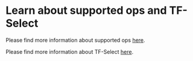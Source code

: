 # Learn about supported ops and TF-Select

Please find more information about supported ops [here](https://www.tensorflow.org/lite/guide/ops_compatibility). 

Please find more information about TF-Select [here](https://www.tensorflow.org/lite/guide/ops_select).